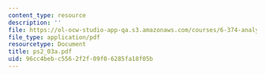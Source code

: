 ```yaml
---
content_type: resource
description: ''
file: https://ol-ocw-studio-app-qa.s3.amazonaws.com/courses/6-374-analysis-and-design-of-digital-integrated-circuits-fall-2003/96cc4bebc5562f2f09f06285fa18f05b_ps2_03a.pdf
file_type: application/pdf
resourcetype: Document
title: ps2_03a.pdf
uid: 96cc4beb-c556-2f2f-09f0-6285fa18f05b
---
```

